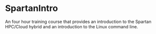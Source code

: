 # SpartanIntro
An four hour training course that provides an introduction to the Spartan HPC/Cloud hybrid and an introduction to the Linux command line.
